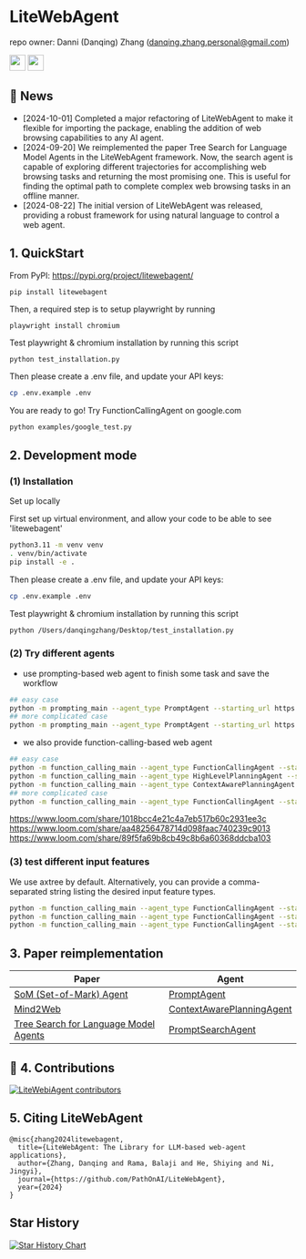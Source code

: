 # LiteWebAgent
repo owner: Danni (Danqing) Zhang (danqing.zhang.personal@gmail.com)

<p align="left">
    <a href='https://litewebagent.readthedocs.io/en/latest/'>
        <img src='https://img.shields.io/badge/Documentation-green?style=for-the-badge' height="28"></a>
    <a href="https://discord.gg/XwvEyVhdw3">
        <img src="https://img.shields.io/badge/Community-Discord-8A2BE2" height="28"></a>
</p>

## 📰 News
* [2024-10-01] Completed a major refactoring of LiteWebAgent to make it flexible for importing the package, enabling the addition of web browsing capabilities to any AI agent.
* [2024-09-20] We reimplemented the paper Tree Search for Language Model Agents in the LiteWebAgent framework. Now, the search agent is capable of exploring different trajectories for accomplishing web browsing tasks and returning the most promising one. This is useful for finding the optimal path to complete complex web browsing tasks in an offline manner.
* [2024-08-22] The initial version of LiteWebAgent was released, providing a robust framework for using natural language to control a web agent.

## 1. QuickStart
From PyPI: https://pypi.org/project/litewebagent/
```
pip install litewebagent 
```
Then, a required step is to setup playwright by running
```
playwright install chromium
```
Test playwright & chromium installation by running this script
```bash
python test_installation.py 
```
Then please create a .env file, and update your API keys:
```bash
cp .env.example .env
```
You are ready to go! Try FunctionCallingAgent on google.com
```
python examples/google_test.py
```

## 2. Development mode
### (1) Installation
Set up locally

First set up virtual environment, and allow your code to be able to see 'litewebagent'
```bash
python3.11 -m venv venv
. venv/bin/activate
pip install -e .
```
Then please create a .env file, and update your API keys:

```bash
cp .env.example .env
```

Test playwright & chromium installation by running this script
```bash
python /Users/danqingzhang/Desktop/test_installation.py 
```

### (2) Try different agents
* use prompting-based web agent to finish some task and save the workflow
```bash
## easy case
python -m prompting_main --agent_type PromptAgent --starting_url https://www.google.com --goal 'search dining table' --plan 'search dining table' --log_folder log
## more complicated case
python -m prompting_main --agent_type PromptAgent --starting_url https://www.amazon.com/ --goal 'add a bag of dog food to the cart.' --plan 'add a bag of dog food to the cart.' --log_folder log
```
* we also provide function-calling-based web agent
```bash
## easy case
python -m function_calling_main --agent_type FunctionCallingAgent --starting_url https://www.google.com --goal 'search dining table' --plan 'search dining table' --log_folder log
python -m function_calling_main --agent_type HighLevelPlanningAgent --starting_url https://www.google.com --goal 'search dining table' --plan 'search dining table' --log_folder log
python -m function_calling_main --agent_type ContextAwarePlanningAgent --starting_url https://www.google.com --goal 'search dining table' --plan 'search dining table' --log_folder log
## more complicated case
python -m function_calling_main --agent_type FunctionCallingAgent --starting_url https://www.amazon.com/ --goal 'add a bag of dog food to the cart.' --plan 'add a bag of dog food to the cart.' --log_folder log
```
https://www.loom.com/share/1018bcc4e21c4a7eb517b60c2931ee3c
https://www.loom.com/share/aa48256478714d098faac740239c9013
https://www.loom.com/share/89f5fa69b8cb49c8b6a60368ddcba103


### (3) test different input features
We use axtree by default. Alternatively, you can provide a comma-separated string listing the desired input feature types.
```bash
python -m function_calling_main --agent_type FunctionCallingAgent --starting_url https://www.airbnb.com --goal 'set destination as San Francisco, then search the results' --plan '(1) enter the "San Francisco" as destination, (2) and click search' --log_folder log
python -m function_calling_main --agent_type FunctionCallingAgent --starting_url https://www.airbnb.com --goal 'set destination as San Francisco, then search the results' --plan '(1) enter the "San Francisco" as destination, (2) and click search' --features interactive_elements --log_folder log
python -m function_calling_main --agent_type FunctionCallingAgent --starting_url https://www.airbnb.com --goal 'set destination as San Francisco, then search the results' --plan '(1) enter the "San Francisco" as destination, (2) and click search' --features axtree,interactive_elements --log_folder log
```

## 3. Paper reimplementation
| Paper                                                                    | Agent                                                                                                                                                  |
|--------------------------------------------------------------------------|--------------------------------------------------------------------------------------------------------------------------------------------------------|
| [SoM (Set-of-Mark) Agent](https://github.com/web-arena-x/visualwebarena)            | [PromptAgent](https://github.com/PathOnAI/LiteWebAgent/blob/main/litewebagent/agents/PromptAgents/PromptAgent.py)                                      |
| [Mind2Web](https://osu-nlp-group.github.io/Mind2Web/)                    | [ContextAwarePlanningAgent](https://github.com/PathOnAI/LiteWebAgent/blob/main/litewebagent/agents/FunctionCallingAgents/ContextAwarePlanningAgent.py) |
| [Tree Search for Language Model Agents](https://jykoh.com/search-agents) | [PromptSearchAgent](https://github.com/PathOnAI/LiteWebAgent/blob/main/litewebagent/agents/SearchAgents/PromptSearchAgent.py)                          |

## 🚀 4. Contributions
[![LiteWebiAgent contributors](https://contrib.rocks/image?repo=PathOnAI/LiteWebAgent)](https://github.com/PathOnAI/LiteWebAgent/graphs/contributors)

## 5. Citing LiteWebAgent
```
@misc{zhang2024litewebagent,
  title={LiteWebAgent: The Library for LLM-based web-agent applications},
  author={Zhang, Danqing and Rama, Balaji and He, Shiying and Ni, Jingyi},
  journal={https://github.com/PathOnAI/LiteWebAgent},
  year={2024}
}
```

## Star History

[![Star History Chart](https://api.star-history.com/svg?repos=PathOnAI/LiteWebAgent&type=Date)](https://star-history.com/#PathOnAI/LiteWebAgent&Date)
